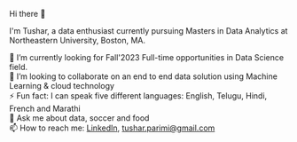 Hi there 👋

I'm Tushar, a data enthusiast currently pursuing Masters in Data Analytics at Northeastern University, Boston, MA.

🔭 I’m currently looking for Fall'2023 Full-time opportunities in Data Science field.
\
🌱 I’m looking to collaborate on an end to end data solution using Machine Learning & cloud technology
\
⚡ Fun fact: I can speak five different languages: English, Telugu, Hindi, French and Marathi
\
💬 Ask me about data, soccer and food
\
📫 How to reach me: [LinkedIn](www.linkedin.com/in/tushar-sai), tushar.parimi@gmail.com

